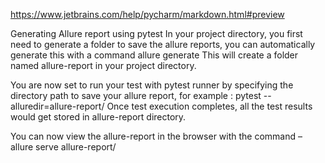 
https://www.jetbrains.com/help/pycharm/markdown.html#preview



Generating Allure report using pytest
In your project directory, you first need to generate a folder to save the allure reports, you can automatically generate this with a command
allure generate
This will create a folder named allure-report in your project directory.

You are now set to run your test with pytest runner by specifying the directory path to save your allure report, for example :
pytest --alluredir=allure-report/
Once test execution completes, all the test results would get stored in allure-report directory.

You can now view the allure-report in the browser with the command –
allure serve allure-report/


